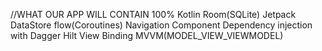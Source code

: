 
//WHAT OUR APP WILL CONTAIN
    100% Kotlin
    Room(SQLite)
    Jetpack DataStore
    flow(Coroutines)
    Navigation Component
    Dependency injection with Dagger Hilt
    View Binding
    MVVM(MODEL_VIEW_VIEWMODEL)
